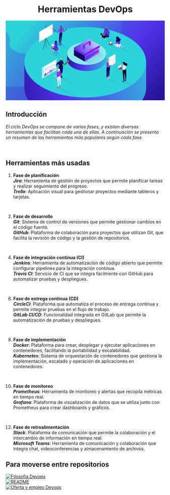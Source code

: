 <h1 align="center"> Herramientas DevOps </h1>

![](./img/herramientas_devops.png)

## Introducción  
*El ciclo DevOps se compone de varias fases, y existen diversas herramientas que facilitan cada una de ellas. A continuación se presenta un resumen de las herramientas más populares según cada fase.*  

<br>

## Herramientas más usadas  

1. **Fase de planificación**  
 **_Jira_**: Herramienta de gestión de proyectos que permite planificar tareas y realizar seguimiento del progreso.  
 **_Trello_**: Aplicación visual para gestionar proyectos mediante tableros y tarjetas.
<br>

2. **Fase de desarrollo**  
**_Git_**: Sistema de control de versiones que permite gestionar cambios en el código fuente.  
**_GitHub_**: Plataforma de colaboración para proyectos que utilizan Git, que facilita la revisión de código y la gestión de repositorios.
<br>

4. **Fase de integración continua (CI)**  
**_Jenkins_**: Herramienta de automatización de código abierto que permite configurar pipelines para la integración continua.  
**_Travis CI_**: Servicio de CI que se integra fácilmente con GitHub para automatizar pruebas y despliegues.
<br>

6. **Fase de entrega continua (CD)**  
**_CircleCI_**: Plataforma que automatiza el proceso de entrega continua y permite integrar pruebas en el flujo de trabajo.  
**_GitLab CI/CD_**: Funcionalidad integrada en GitLab que permite la automatización de pruebas y despliegues.  
<br>

8. **Fase de implementación**  
**_Docker_**: Plataforma para crear, desplegar y ejecutar aplicaciones en contenedores, facilitando la portabilidad y escalabilidad.  
**_Kubernetes_**: Sistema de orquestación de contenedores que gestiona la implementación, escalado y operación de aplicaciones en contenedores.
<br>

10. **Fase de monitoreo**  
**_Prometheus_**: Herramienta de monitoreo y alertas que recopila métricas en tiempo real.  
**_Grafana_**: Plataforma de visualización de datos que se utiliza junto con Prometheus para crear dashboards y gráficos.
<br>

12. **Fase de retroalimentación**  
**_Slack_**: Plataforma de comunicación que permite la colaboración y el intercambio de información en tiempo real.  
**_Microsoft Teams_**: Herramienta de comunicación y colaboración que integra chat, videoconferencias y almacenamiento de archivos.  

## Para moverse entre repositorios  
[![Filosofía Devops](https://img.shields.io/badge/IR%20A%20FILOSOFIA%20DEVOPS-BLUE?style=for-the-badge&color=%237289da)](./Filosofia.md)  
[![README](https://img.shields.io/badge/IR%20AL%20README-BLUE?style=for-the-badge&color=%239600ff)](./README.md)  
[![Oferta y empleo Devops](https://img.shields.io/badge/IR%20A%20OFERTA%20Y%20EMPLEO%20DEVOPS-BLUE?style=for-the-badge&color=%23004225)](./Oferta.md)
